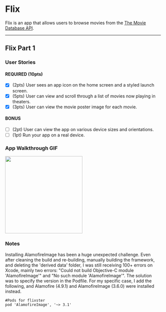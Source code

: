 # Flix

Flix is an app that allows users to browse movies from the [The Movie Database API](http://docs.themoviedb.apiary.io/#).

---

## Flix Part 1

### User Stories

#### REQUIRED (10pts)
- [x] (2pts) User sees an app icon on the home screen and a styled launch screen.
- [x] (5pts) User can view and scroll through a list of movies now playing in theaters.
- [x] (3pts) User can view the movie poster image for each movie.

#### BONUS
- [ ] (2pt) User can view the app on various device sizes and orientations.
- [ ] (1pt) Run your app on a real device.

### App Walkthrough GIF
<img src="https://recordit.co/atMrATKQzW.gif" width=250><br>

### Notes
Installing AlamofireImage has been a huge unexpected challenge. 
Even after cleaning the build and re-building, manually building the framework, 
and deleting the 'derived data' folder, I was still receiving 100+ errors on Xcode, 
mainly two errors: "Could not build Objective-C module 'AlamofireImage'" and 
"No such module 'AlamofireImage'". 
The solution was to specify the version in the Podfile. For my specific case, I add the following, 
and Alamofire (4.9.1) and AlamofireImage (3.6.0) were installed instead.  
```
#Pods for flixster
pod 'AlamofireImage', '~> 3.1'
```
